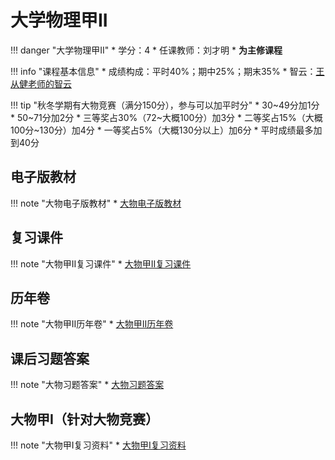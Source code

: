 # 大学物理甲II

!!! danger "大学物理甲II"
    * 学分：4
    * 任课教师：刘才明
    * **为主修课程**

!!! info "课程基本信息"
     * 成绩构成：平时40%；期中25%；期末35%
     * 智云：[王从健老师的智云](https://classroom.zju.edu.cn/coursedetail?course_id=31733&tenant_code=112)

!!! tip "秋冬学期有大物竞赛（满分150分），参与可以加平时分"
    * 30~49分加1分
    * 50~71分加2分
    * 三等奖占30%（72~大概100分）加3分
    * 二等奖占15%（大概100分~130分）加4分
    * 一等奖占5%（大概130分以上）加6分
    * 平时成绩最多加到40分

## 电子版教材
!!! note "大物电子版教材"
    * [大物电子版教材](https://pan.baidu.com/s/1hSWJmI6M_V6XJ9-HlbnBkg?pwd=vyu4 )

## 复习课件
!!! note "大物甲II复习课件"
    * [大物甲II复习课件](https://pan.baidu.com/s/1l8Y6mv0TNMVVAr4Xa-T9Lg?pwd=av8x)

## 历年卷
!!! note "大物甲II历年卷"
    * [大物甲II历年卷](https://pan.baidu.com/s/1-KH4oqkgwvsakFahuT8sUQ?pwd=clcv) 

## 课后习题答案
!!! note "大物习题答案"
    * [大物习题答案](https://pan.baidu.com/s/19rxn7uS4LOQrdzzgJJKwuw?pwd=gwqf)  

## 大物甲I（针对大物竞赛）
!!! note "大物甲I复习资料"
    * [大物甲I复习资料](https://pan.baidu.com/s/1l6bOmppFixvMF7_6Xtn_sA?pwd=64d7) 



